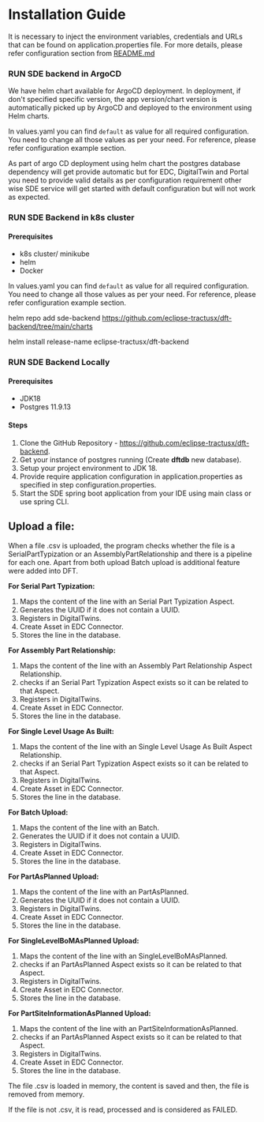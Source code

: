 # Installation Guide

It is necessary to inject the environment variables, credentials and URLs that can be found on application.properties file.
For more details, please refer configuration section from [README.md](README.md)

### RUN SDE backend in ArgoCD 
 We have helm chart available for ArgoCD deployment. In deployment, if don't specified specific version, the app version/chart version is automatically picked up by ArgoCD and deployed to the environment using Helm charts.

 In values.yaml you can find `default` as value for all required configuration. You need to change all those values as per your need. For reference, please refer configuration example section.
 
 As part of argo CD deployment using helm chart the postgres database dependency will get provide automatic but for EDC, DigitalTwin and Portal you need to provide valid details as per configuration requirement other wise SDE service will get started with default configuration but will not work as expected.

### RUN SDE Backend in k8s cluster
#### Prerequisites
- k8s cluster/ minikube
- helm
- Docker

 In values.yaml you can find `default` as value for all required configuration. You need to change all those values as per your need. For reference, please refer configuration example section.

 helm repo add sde-backend https://github.com/eclipse-tractusx/dft-backend/tree/main/charts
   
 helm install release-name eclipse-tractusx/dft-backend

### RUN SDE Backend Locally
#### Prerequisites
- JDK18
- Postgres 11.9.13

#### Steps
1. Clone the GitHub Repository - https://github.com/eclipse-tractusx/dft-backend.
2. Get your instance of postgres running (Create **dftdb** new database).
3. Setup your project environment to JDK 18.
4. Provide require application configuration in application.properties as specified in step configuration.properties.
5. Start the SDE spring boot application from your IDE using main class or use spring CLI.


## Upload a file:
When a file .csv is uploaded, the program checks whether the file is a SerialPartTypization or an AssemblyPartRelationship and there is a pipeline for each one.
Apart from both upload Batch upload is additional feature were added into DFT.

<b>For Serial Part Typization:</b>

1. Maps the content of the line with an Serial Part Typization Aspect.
2. Generates the UUID if it does not contain a UUID.
3. Registers in DigitalTwins.
4. Create Asset in EDC Connector.
5. Stores the line in the database.

<b>For Assembly Part Relationship:</b>

1. Maps the content of the line with an Assembly Part Relationship Aspect Relationship.
2. checks if an Serial Part Typization Aspect exists so it can be related to that Aspect.
3. Registers in DigitalTwins.
4. Create Asset in EDC Connector.
5. Stores the line in the database.

<b>For Single Level Usage As Built:</b>

1. Maps the content of the line with an Single Level Usage As Built Aspect Relationship.
2. checks if an Serial Part Typization Aspect exists so it can be related to that Aspect.
3. Registers in DigitalTwins.
4. Create Asset in EDC Connector.
5. Stores the line in the database.

<b>For Batch Upload:</b>

1. Maps the content of the line with an Batch.
2. Generates the UUID if it does not contain a UUID.
3. Registers in DigitalTwins.
4. Create Asset in EDC Connector.
5. Stores the line in the database.

<b>For PartAsPlanned Upload:</b>

1. Maps the content of the line with an PartAsPlanned.
2. Generates the UUID if it does not contain a UUID.
3. Registers in DigitalTwins.
4. Create Asset in EDC Connector.
5. Stores the line in the database.

<b>For SingleLevelBoMAsPlanned Upload:</b>

1. Maps the content of the line with an SingleLevelBoMAsPlanned.
2. checks if an PartAsPlanned Aspect exists so it can be related to that Aspect.
3. Registers in DigitalTwins.
4. Create Asset in EDC Connector.
5. Stores the line in the database.

<b>For PartSiteInformationAsPlanned Upload:</b>

1. Maps the content of the line with an PartSiteInformationAsPlanned.
2. checks if an PartAsPlanned Aspect exists so it can be related to that Aspect.
3. Registers in DigitalTwins.
4. Create Asset in EDC Connector.
5. Stores the line in the database.

The file .csv is loaded in memory, the content is saved and then, the file is removed from memory.


If the file is not .csv, it is read, processed and is considered as FAILED.

